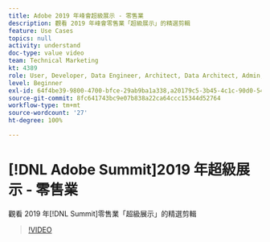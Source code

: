 ```yaml
---
title: Adobe 2019 年峰會超級展示 - 零售業
description: 觀看 2019 年峰會零售業「超級展示」的精選剪輯
feature: Use Cases
topics: null
activity: understand
doc-type: value video
team: Technical Marketing
kt: 4389
role: User, Developer, Data Engineer, Architect, Data Architect, Admin, Leader
level: Beginner
exl-id: 64f4be39-9800-4700-bfce-29ab9ba1a338,a20179c5-3b45-4c1c-90d0-54f7fd6a3bd1
source-git-commit: 8fc641743bc9e07b838a22ca64ccc15344d52764
workflow-type: tm+mt
source-wordcount: '27'
ht-degree: 100%

---
```


# [!DNL Adobe Summit]2019 年超級展示 - 零售業

觀看 2019 年[!DNL Summit]零售業「超級展示」的精選剪輯

>[!VIDEO](https://video.tv.adobe.com/v/30549/?quality=12&learn=on)
